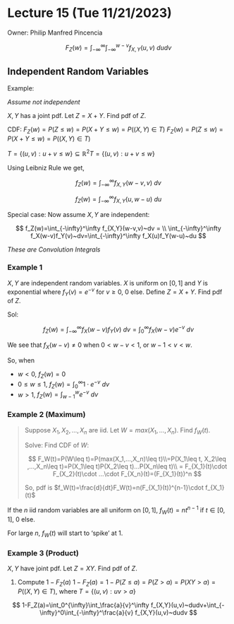 # Lecture 15 (Tue 11/21/2023)

Owner: Philip Manfred Pincencia

$$
F_Z(w)=\int_{-\infty}^\infty \int_{-\infty}^{w-v}f_{X,Y}(u,v)~dudv
$$

## Independent Random Variables

Example: 

*Assume not independent*

$X,Y$ has a joint pdf. Let $Z=X+Y$. Find pdf of $Z$. 

CDF: $F_Z(w)=P(Z\leq w)=P(X+Y\leq w)= P((X,Y)\in T)$ $F_Z(w)=P(Z\leq w)=P(X+Y\leq w)= P((X,Y)\in T)$

$T=\{(u,v):u+v\leq w\}\subseteq\mathbb{R}^2$$T=\{(u,v):u+v\leq w\}$

Using Leibniz Rule we get, 

$$
f_Z(w)=\int_{-\infty}^\infty f_{X,Y}(w-v,v)~dv
$$

$$
f_Z(w)=\int_{-\infty}^\infty f_{X,Y}(u,w-u)~du
$$

Special case: Now assume $X,Y$ are independent: 

$$
f_Z(w)=\int_{-\infty}^\infty f_{X,Y}(w-v,v)~dv = \\ \int_{-\infty}^\infty f_X(w-v)f_Y(v)~dv=\int_{-\infty}^\infty f_X(u)f_Y(w-u)~du
$$

*These are Convolution Integrals*

### Example 1

$X,Y$ are independent random variables. $X$ is uniform on $[0,1]$ and $Y$ is exponential where $f_Y(v)=e^{-v}$ for $v\geq 0$, 0 else. Define $Z=X+Y$. Find pdf of $Z$. 

Sol: 

$$
f_Z(w)=\int_{-\infty}^\infty f_X(w-v)f_Y(v)~dv=\int_0^\infty f_X(w-v)e^{-v}~dv
$$

We see that $f_X(w-v)\neq 0$ when $0<w-v<1$, or $w-1<v<w$. 

So, when

- $w<0$, $f_Z(w)=0$
- $0\leq w\leq 1$, $f_Z(w)=\int_0^\infty 1\cdot e^{-v}~dv$
- $w>1$, $f_Z(w)=\int_{w-1}^we^{-v}~dv$

### Example 2 (Maximum)

> Suppose $X_1,X_2,…,X_n$ are iid. Let $W=max(X_1,…,X_n)$. Find $f_W(t)$.
> 
> 
> Solve: Find CDF of $W$: 
> 
> $$
> F_W(t)=P(W\leq t)=P(max(X_1,…,X_n)\leq t)\\=P(X_1\leq t, X_2\leq ,…,X_n\leq t)=P(X_1\leq t)P(X_2\leq t)...P(X_n\leq t)\\ = F_{X_1}(t)\cdot F_{X_2}(t)\cdot ...\cdot F_{X_n}(t)=(F_{X_1}(t))^n
> $$
> 
> So, pdf is $f_W(t)=\frac{d}{dt}F_W(t)=n(F_{X_1}(t))^{n-1}\cdot f_{X_1}(t)$
> 

If the $n$ iid random variables are all uniform on $[0,1]$, $f_W(t)=nt^{n-1}$ if $t\in [0,1]$, 0 else. 

For large $n$, $f_W(t)$ will start to ‘spike’ at 1. 

### Example 3 (Product)

$X,Y$ have joint pdf. Let $Z=XY$.  Find pdf of $Z$.

1. Compute $1-F_Z(a)$
$1-F_Z(a)=1-P(Z\leq a)=P(Z>a)=P(XY>a)=P((X,Y)\in T)$, where $T=\{(u,v):uv>a\}$

$$
1-F_Z(a)=\int_0^{\infty}\int_\frac{a}{v}^\infty f_{X,Y}(u,v)~dudv+\int_{-\infty}^0\int_{-\infty}^\frac{a}{v} f_{X,Y}(u,v)~dudv
$$